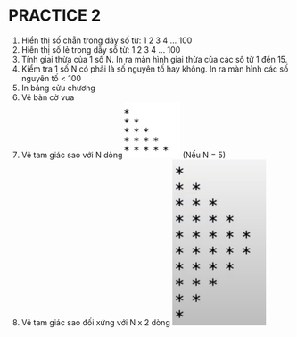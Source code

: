 # PRACTICE 2

1. Hiển thị số chẵn trong dãy số từ: 1 2 3 4 ... 100
2. Hiển thị số lẻ trong dãy số từ: 1 2 3 4 ... 100
3. Tính giai thừa của 1 số N. In ra màn hình giai thừa của các số từ 1 đến 15.
4. Kiểm tra 1 số N có phải là số nguyên tố hay không. In ra màn hình các số nguyên tố < 100
5. In bảng cửu chương
7. Vẽ bàn cờ vua
8. Vẽ tam giác sao với N dòng
![Exercise 8](/chapter_1/img/p2-ex-6.png)
(Nếu N = 5)
9. Vẽ tam giác sao đối xứng với N x 2 dòng
![Exercise 9](/chapter_1/img/p2-ex-7.png)
